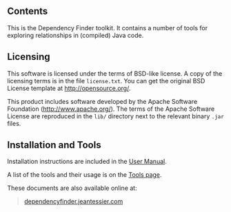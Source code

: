 Contents
--------

This is the Dependency Finder toolkit.  It contains a number of
tools for exploring relationships in (compiled) Java code.

Licensing
---------

This software is licensed under the terms of BSD-like license.
A copy of the licensing terms is in the file `license.txt`.  You
can get the original BSD License template at http://opensource.org/.

This product includes software developed by the Apache Software
Foundation (http://www.apache.org/).  The terms of the Apache
Software License are reproduced in the `lib/` directory next to
the relevant binary `.jar` files.

Installation and Tools
----------------------

Installation instructions are included in the [User Manual](http://dependencyfinder.jeantessier.com/Manual.html).

A list of the tools and their usage is on the [Tools page](http://dependencyfinder.jeantessier.com/Tools.html).

These documents are also available online at:

> [dependencyfinder.jeantessier.com](http://dependencyfinder.jeantessier.com/)
